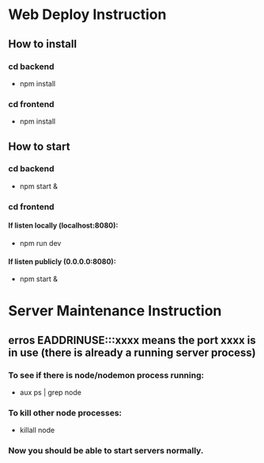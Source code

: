 # Web Deploy Instruction
## How to install
### cd backend
  - npm install

### cd frontend
  - npm install

## How to start
### cd backend
  - npm start &

### cd frontend
#### If listen locally (localhost:8080):
  - npm run dev
#### If listen publicly (0.0.0.0:8080):
  - npm start &

# Server Maintenance Instruction
## erros EADDRINUSE:::xxxx means the port xxxx is in use (there is already a running server process)
### To see if there is node/nodemon process running: 
  - aux ps | grep node
### To kill other node processes:
  - killall node
### Now you should be able to start servers normally.